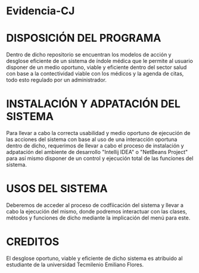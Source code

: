 # Evidencia-CJ
# DISPOSICIÓN DEL PROGRAMA
Dentro de dicho repositorio se encuentran los modelos de acción y desglose eficiente de un sistema de índole médica que le permite al usuario disponer de un medio oportuno, viable y eficiente dentro del sector salud con base a la contectividad viable con los médicos y la agenda de citas, todo esto regulado por un administrador.
# INSTALACIÓN Y ADPATACIÓN DEL SISTEMA 
Para llevar a cabo la correcta usabilidad y medio oportuno de ejecución de las acciones del sistema con base al uso de una interacción oportuna dentro de dicho, requerimos de llevar a cabo el proceso de instalación y adpatación del ambiente de desarrollo "Intellij IDEA" o "NetBeans Project" para así mismo disponer de un control y ejecución total de las funciones del sistema.
# USOS DEL SISTEMA
Deberemos de acceder al proceso de codfiicación del sistema y llevar a cabo la ejecución del mismo, donde podremos interactuar con las clases, métodos y funciones de dicho mediante la implicación del menú para este.
# CREDITOS
El desglose oportuno, viable y eficiente de dicho sistema es atribuido al estudiante de la universidad Tecmilenio Emiliano Flores.
